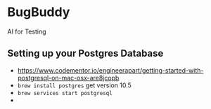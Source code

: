 # BugBuddy
AI for Testing


## Setting up your Postgres Database
* https://www.codementor.io/engineerapart/getting-started-with-postgresql-on-mac-osx-are8jcopb
* `brew install postgres` get version 10.5
* `brew services start postgresql`
* 